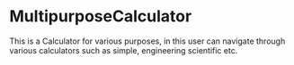 # MultipurposeCalculator
This is a Calculator for various purposes, in this user can navigate through various calculators such as simple, engineering scientific etc.
